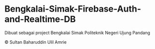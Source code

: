 # Bengkalai-Simak-Firebase-Auth-and-Realtime-DB

Dibuat sebagai project Bengkalai Simak Politeknik Negeri Ujung Pandang

© Sultan Baharuddin Ulil Amrie
